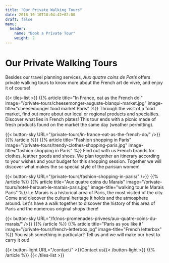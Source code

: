 ```yaml
---
title: "Our Private Walking Tours"
date: 2018-10-10T18:04:42+02:00
draft: false
menu:
  header:
    name: "Book a Private Tour"
    weight: 2
---
```


# Our Private Walking Tours
Besides our travel planning services, *Aux quatre coins de Paris* offers private walking tours to know more about the French art de vivre, and enjoy it of course!

{{< tiles-list >}}
  {{% article title="In France, eat as the French do!"
     image="/private-tours/cheesemonger-auguste-blanqui-market.jpg"
     image-title="cheesemonger food market Paris" %}}
Through the visit of a food market, find out more about our local or regional products and specialties. Discover what lies in French plates! This tour ends with a picnic made of fresh products found on the market the same day (weather permitting).

{{< button-sky URL="/private-tours/in-france-eat-as-the-french-do/" />}}
  {{% /article %}}
  {{% article title="Fashion shopping in Paris"
     image="/private-tours/trendy-clothes-shopping-paris.jpg"
     image-title="fashion shopping in Paris" %}}
Find out with us French brands for clothes, leather goods and shoes. We plan together an itinerary according to your wishes and your budget for this shopping session. Together we will discover what makes the so special style of the parisian women!

{{< button-sky URL="/private-tours/fashion-shopping-in-paris/" />}}
  {{% /article %}}
  {{% article title="Aux quatre coins du Marais"
     image="/private-tours/hotel-herouet-le-marais-paris.jpg"
     image-title="walking tour le Marais Paris" %}}
Le Marais is a historical area of Paris, the most visited of the city. Come and discover the cultural heritage it holds and the atmosphere around. Let's have a walk together to discover the history of this area of Paris and the numerous original shops there!

{{< button-sky URL="/fr/nos-promenades-privees/aux-quatre-coins-du-marais/" />}}
  {{% /article %}}
  {{% article title="Paris as you like it"
     image="/private-tours/french-letterbox.jpg"
     image-title="French letterbox" %}}
You wish something in particular? Tell us and we will make our best to carry it out!

{{< button-light URL="/contact/" >}}Contact us{{< /button-light >}}
{{% /article %}}
{{< /tiles-list >}}

